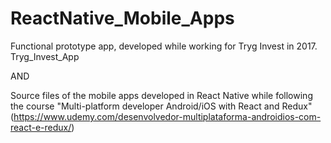 # ReactNative_Mobile_Apps

Functional prototype app, developed while working for Tryg Invest in 2017.
Tryg_Invest_App

AND

Source files of the mobile apps developed in React Native while following the course "Multi-platform developer Android/iOS with React and Redux" (https://www.udemy.com/desenvolvedor-multiplataforma-androidios-com-react-e-redux/)

